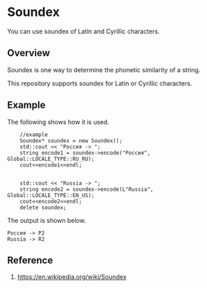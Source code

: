 # Soundex
You can use soundex of Latin and Cyrillic characters.

## Overview
Soundex is one way to determine the phonetic similarity of a string.

This repository supports soundex for Latin or Cyrillic characters.

## Example
The following shows how it is used.

```
    //example
    Soundex* soundex = new Soundex();
    std::cout << "Россия -> ";
    string encode1 = soundex->encode("Россия", Global::LOCALE_TYPE::RU_RU);
    cout<<encode1<<endl;
    

    std::cout << "Russia -> ";
    string encode2 = soundex->encode(L"Russia", Global::LOCALE_TYPE::EN_US);
    cout<<encode2<<endl;
    delete soundex;
```

The output is shown below.

```
Россия -> Р2
Russia -> R2
```

## Reference
1. https://en.wikipedia.org/wiki/Soundex
